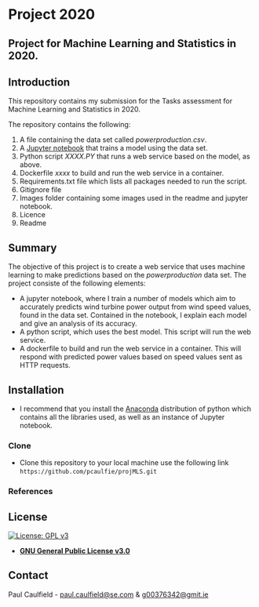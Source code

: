# Project 2020

## Project for Machine Learning and Statistics in 2020.

## Introduction
This repository contains my submission for the Tasks assessment for Machine Learning and Statistics in 2020.

The repository contains the following:

1. A file containing the data set called *powerproduction.csv*.
1. A [Jupyter notebook](https://github.com/pcaulfie/projMLS/blob/main/Project%202020%20-%20Machine%20Learning%20and%20Statistics.ipynb) that trains a model using the data set. 
1. Python script *XXXX.PY* that runs a web service based on the model, as above.
1. Dockerfile *xxxx* to build and run the web service in a container.
1. Requirements.txt file which lists all packages needed to run the script.
1. Gitignore file
1. Images folder containing some images used in the readme and jupyter notebook.
1. Licence
1. Readme

## Summary
The objective of this project is to create a web service that uses machine learning to make predictions based on the *powerproduction* data set. The project consiste of the following elements:
* A jupyter notebook, where I train a number of models which aim to accurately predicts wind turbine power output from wind speed values, found in the data set. Contained in the notebook, I explain each model and give an analysis of its accuracy.
* A python script, which uses the best model. This script will run the web service.
* A dockerfile to build and run the web service in a container. This will respond with predicted power values based on speed values sent as HTTP requests. 

## Installation

- I recommend that you install the [Anaconda](https://www.anaconda.com/distribution/) distribution of python which contains all the libraries used, as well as an instance of Jupyter notebook.

### Clone

- Clone this repository to your local machine use the following link `https://github.com/pcaulfie/projMLS.git`

### References

## License

[![License: GPL v3](https://img.shields.io/badge/License-GPLv3-blue.svg)](https://www.gnu.org/licenses/gpl-3.0)
- **[GNU General Public License v3.0](https://www.gnu.org/licenses/gpl-3.0.en.html)**

## Contact

Paul Caulfield -  paul.caulfield@se.com & g00376342@gmit.ie
